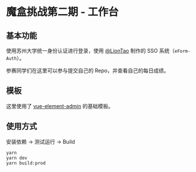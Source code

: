 # 魔盒挑战第二期 - 工作台

## 基本功能

使用苏州大学统一身份认证进行登录，使用 [@LionTao](https://github.com/LionTao) 制作的 SSO 系统（`eForm-Auth`）。

参赛同学们在这里可以参与提交自己的 Repo，并查看自己的每日成绩。

## 模板

这里使用了 [vue-element-admin](https://panjiachen.github.io/vue-element-admin-site/zh/) 的基础模板。

## 使用方式

安装依赖 -> 测试运行 -> Build

```shell
yarn
yarn dev
yarn build:prod
```